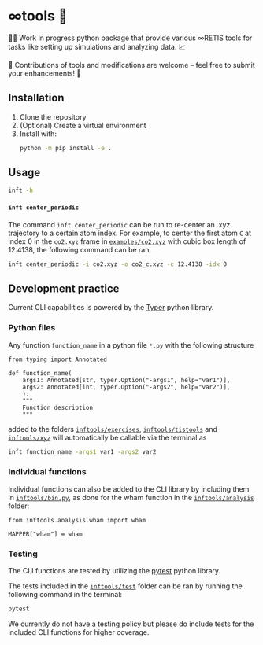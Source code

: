 # &infin;tools 🧰
👷‍♂️ Work in progress python package that provide various &infin;RETIS tools for tasks like setting up simulations and analyzing data. 📈

🤝 Contributions of tools and modifications are welcome – feel free to submit your enhancements! 🚀
## Installation 

1. Clone the repository
2. (Optional) Create a virtual environment
3. Install with:
   ```bash
   python -m pip install -e .
   ```
## Usage
```bash
inft -h
```

#### `inft center_periodic`

The command `inft center_periodic` can be run to re-center an .xyz trajectory to a certain atom index. For example, to center the first atom `C` at index 0 in the `co2.xyz` frame in [`examples/co2.xyz`](examples/co2.xyz) with cubic box length of 12.4138, the following command can be ran:

```bash
inft center_periodic -i co2.xyz -o co2_c.xyz -c 12.4138 -idx 0
```

## Development practice

Current CLI capabilities is powered by the [Typer](https://typer.tiangolo.com/) python library.

### Python files

Any function `function_name` in a python file `*.py` with the following structure

```python3
from typing import Annotated

def function_name(
    args1: Annotated[str, typer.Option("-args1", help="var1")],
    args2: Annotated[int, typer.Option("-args2", help="var2")],
    ):
    """
    Function description
    """
```

added to the folders [`inftools/exercises`](inftools/exercises), [`inftools/tistools`](inftools/tistools) and [`inftools/xyz`](inftools/xyz) will automatically be callable via the terminal as

```bash
inft function_name -args1 var1 -args2 var2
```

### Individual functions

Individual functions can also be added to the CLI library by including them in [`inftools/bin.py`](inftools/bin.py), as done for the wham function in the [`inftools/analysis`](inftools/analysis) folder:

```python3
from inftools.analysis.wham import wham

MAPPER["wham"] = wham
```

### Testing

The CLI functions are tested by utilizing the [pytest](https://docs.pytest.org/en/stable/) python library.

The tests included in the [`inftools/test`](inftools/) folder can be ran by running the following command in the terminal:

```bash
pytest
```

We currently do not have a testing policy but please do include tests for the included CLI functions for higher coverage.

